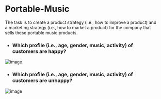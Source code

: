 # Portable-Music
The task is to create a product strategy (i.e., how to improve a product) and a marketing strategy (i.e., how to market a product) for the company that sells these portable music products.

- ### Which profile (i.e., age, gender, music, activity) of customers are happy?
![image](https://user-images.githubusercontent.com/128448463/226693077-41b8fcaa-1e93-43c0-8525-5cf9d8a25e20.png)

- ### Which profile (i.e., age, gender, music, activity) of customers are unhappy?
![image](https://user-images.githubusercontent.com/128448463/226693191-3fddbdb3-44dc-4c3a-a25e-74c820c2b726.png)
